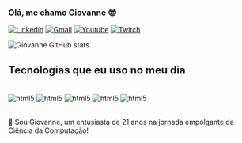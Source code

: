 ### Olá, me chamo Giovanne 😎

[![Linkedin](https://img.shields.io/badge/LinkedIn-0077B5?style=for-the-badge&logo=linkedin&logoColor=white)](www.linkedin.com/in/giovanne-gs)
[![Gmail](https://img.shields.io/badge/Gmail-D14836?style=for-the-badge&logo=gmail&logoColor=white)](giovanne.adr@gmail.com)
[![Youtube](https://img.shields.io/badge/YouTube-FF0000?style=for-the-badge&logo=youtube&logoColor=white)](https://youtube.com/@giovannegs2850?si=RX3ZrS0LITvDI5sj)
[![Twitch](https://img.shields.io/badge/Twitch-9146FF?style=for-the-badge&logo=twitch&logoColor=white)](https://www.twitch.tv/giovanne_krl)

![Giovanne GitHub stats](https://github-readme-stats.vercel.app/api?username=GiovanneGS&show_icons=true&theme=radical)

## Tecnologias que eu uso no meu dia

<div style="display: inline_block"><br/>
<img align="center" alt="html5" src="https://img.shields.io/badge/HTML5-E34F26?style=for-the-badge&logo=html5&logoColor=white" />
<img align="center" alt="html5" src="https://img.shields.io/badge/CSS3-1572B6?style=for-the-badge&logo=css3&logoColor=white" />
<img align="center" alt="html5" src="https://img.shields.io/badge/JavaScript-F7DF1E?style=for-the-badge&logo=javascript&logoColor=black" />
<img align="center" alt="html5" src="https://img.shields.io/badge/PHP-777BB4?style=for-the-badge&logo=php&logoColor=white" />
<img align="center" alt="html5" src="https://img.shields.io/badge/Python-14354C?style=for-the-badge&logo=python&logoColor=white" />
</div><br/>

🚀 Sou Giovanne, um entusiasta de 21 anos na jornada empolgante da Ciência da Computação!
